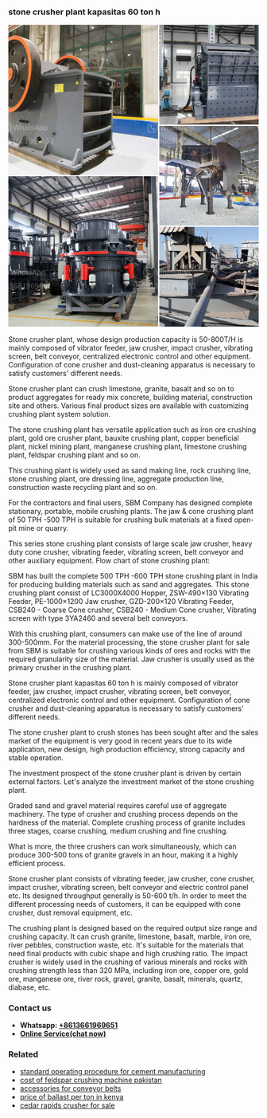 <h3>stone crusher plant kapasitas 60 ton h</h3><img src='1708408662.jpg' alt=''><p>Stone crusher plant, whose design production capacity is 50-800T/H is mainly composed of vibrator feeder, jaw crusher, impact crusher, vibrating screen, belt conveyor, centralized electronic control and other equipment. Configuration of cone crusher and dust-cleaning apparatus is necessary to satisfy customers' different needs.</p><p>Stone crusher plant can crush limestone, granite, basalt and so on to product aggregates for ready mix concrete, building material, construction site and others. Various final product sizes are available with customizing crushing plant system solution.</p><p>The stone crushing plant has versatile application such as iron ore crushing plant, gold ore crusher plant, bauxite crushing plant, copper beneficial plant, nickel mining plant, manganese crushing plant, limestone crushing plant, feldspar crushing plant and so on.</p><p>This crushing plant is widely used as sand making line, rock crushing line, stone crushing plant, ore dressing line, aggregate production line, construction waste recycling plant and so on.</p><p>For the contractors and final users, SBM Company has designed complete stationary, portable, mobile crushing plants. The jaw & cone crushing plant of 50 TPH -500 TPH is suitable for crushing bulk materials at a fixed open-pit mine or quarry.</p><p>This series stone crushing plant consists of large scale jaw crusher, heavy duty cone crusher, vibrating feeder, vibrating screen, belt conveyor and other auxiliary equipment. Flow chart of stone crushing plant:</p><p>SBM has built the complete 500 TPH -600 TPH stone crushing plant in India for producing building materials such as sand and aggregates. This stone crushing plant consist of LC3000X4000 Hopper, ZSW-490×130 Vibrating Feeder, PE-1000×1200 Jaw crusher, GZD-200×120 Vibrating Feeder, CSB240 - Coarse Cone crusher, CSB240 - Medium Cone crusher, Vibrating screen with type 3YA2460 and several belt conveyors.</p><p>With this crushing plant, consumers can make use of the line of around 300-500mm. For the material processing, the stone crusher plant for sale from SBM is suitable for crushing various kinds of ores and rocks with the required granularity size of the material. Jaw crusher is usually used as the primary crusher in the crushing plant.</p><p>Stone crusher plant kapasitas 60 ton h is mainly composed of vibrator feeder, jaw crusher, impact crusher, vibrating screen, belt conveyor, centralized electronic control and other equipment. Configuration of cone crusher and dust-cleaning apparatus is necessary to satisfy customers' different needs.</p><p>The stone crusher plant to crush stones has been sought after and the sales market of the equipment is very good in recent years due to its wide application, new design, high production efficiency, strong capacity and stable operation.</p><p>The investment prospect of the stone crusher plant is driven by certain external factors. Let's analyze the investment market of the stone crushing plant.</p><p>Graded sand and gravel material requires careful use of aggregate machinery. The type of crusher and crushing process depends on the hardness of the material. Complete crushing process of granite includes three stages, coarse crushing, medium crushing and fine crushing.</p><p>What is more, the three crushers can work simultaneously, which can produce 300-500 tons of granite gravels in an hour, making it a highly efficient process.</p><p>Stone crusher plant consists of vibrating feeder, jaw crusher, cone crusher, impact crusher, vibrating screen, belt conveyor and electric control panel etc. Its designed throughput generally is 50-600 t/h. In order to meet the different processing needs of customers, it can be equipped with cone crusher, dust removal equipment, etc.</p><p>The crushing plant is designed based on the required output size range and crushing capacity. It can crush granite, limestone, basalt, marble, iron ore, river pebbles, construction waste, etc. It's suitable for the materials that need final products with cubic shape and high crushing ratio. The impact crusher is widely used in the crushing of various minerals and rocks with crushing strength less than 320 MPa, including iron ore, copper ore, gold ore, manganese ore, river rock, gravel, granite, basalt, minerals, quartz, diabase, etc.</p><h3>Contact us</h3><ul><li><strong>Whatsapp:&nbsp;<a href="https://wa.me/8613661969651">+8613661969651</a></strong></li><li><a href="https://swt.shibang-china.com/?git&amp;zhl&amp;stone crusher plant kapasitas 60 ton h"><strong>Online Service(chat now)</strong></a></li></ul><h3>Related</h3><ul><li><a href='standard operating procedure for cement manufacturing.md'>standard operating procedure for cement manufacturing</a></li><li><a href='cost of feldspar crushing machine pakistan.md'>cost of feldspar crushing machine pakistan</a></li><li><a href='accessories for conveyor belts.md'>accessories for conveyor belts</a></li><li><a href='price of ballast per ton in kenya.md'>price of ballast per ton in kenya</a></li><li><a href='cedar rapids crusher for sale.md'>cedar rapids crusher for sale</a></li></ul>